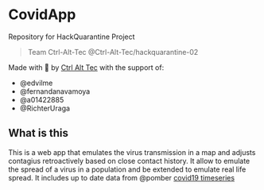 # CovidApp
Repository for HackQuarantine Project

> Team Ctrl-Alt-Tec @Ctrl-Alt-Tec/hackquarantine-02

Made with 💙 by [Ctrl Alt Tec](https://ctrl-alt-tec.hackclub.com) with the support of:
- @edvilme
- @fernandanavamoya
- @a01422885
- @RichterUraga

## What is this
This is a web app that emulates the virus transmission in a map and adjusts contagius retroactively based on close contact history. It allow to emulate the spread of a virus in a population and be extended to emulate real life spread. It includes up to date data from @pomber [covid19 timeseries](https://github.com/pomber/covid19)
